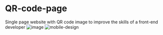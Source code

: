 # QR-code-page
Single page website with QR code image to improve the skills of a front-end developer
![image](https://user-images.githubusercontent.com/80198432/160246243-e6c87fe4-452b-4ac4-8138-97768a9b9c76.png)
![mobile-design](https://user-images.githubusercontent.com/80198432/160246252-49ec72b2-2f1c-4cb8-90be-a8cfeda2b610.jpg)

